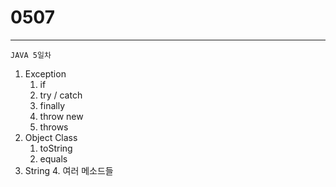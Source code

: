 # 0507

---

```
JAVA 5일차
```

1. Exception
   1. if
   2. try / catch
   3. finally
   4. throw new
   5. throws
2. Object Class
   1. toString
   2. equals
3. String
   4. 여러 메소드들 

